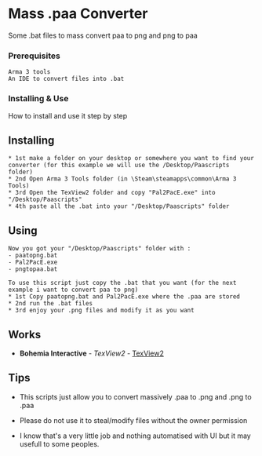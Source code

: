 # Mass .paa Converter

Some .bat files to mass convert paa to png and png to paa


### Prerequisites


```
Arma 3 tools
An IDE to convert files into .bat 
```

### Installing & Use

How to install and use it step by step

## Installing

```
* 1st make a folder on your desktop or somewhere you want to find your converter (for this example we will use the /Desktop/Paascripts folder)
* 2nd Open Arma 3 Tools folder (in \Steam\steamapps\common\Arma 3 Tools)
* 3rd Open the TexView2 folder and copy "Pal2PacE.exe" into "/Desktop/Paascripts"
* 4th paste all the .bat into your "/Desktop/Paascripts" folder
```

## Using


```
Now you got your "/Desktop/Paascripts" folder with :
- paatopng.bat
- Pal2PacE.exe
- pngtopaa.bat
```

```
To use this script just copy the .bat that you want (for the next example i want to convert paa to png)
* 1st Copy paatopng.bat and Pal2PacE.exe where the .paa are stored
* 2nd run the .bat files
* 3rd enjoy your .png files and modify it as you want
```



## Works

* **Bohemia Interactive** - *TexView2* - [TexView2](https://community.bistudio.com/wiki/TexView_2)



## Tips

* This scripts just allow you to convert massively .paa to .png and .png to .paa
* Please do not use it to steal/modify files without the owner permission

* I know that's a very little job and nothing automatised with UI but it may usefull to some peoples.

